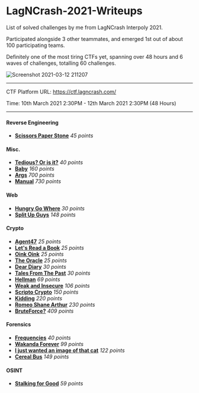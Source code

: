 # LagNCrash-2021-Writeups

List of solved challenges by me from LagNCrash Interpoly 2021.

Participated alongside 3 other teammates, and emerged 1st out of about 100 participating teams.

Definitely one of the most tiring CTFs yet, spanning over 48 hours and 6 waves of challenges, totalling 60 challenges.

![Screenshot 2021-03-12 211207](https://user-images.githubusercontent.com/76640319/110944615-a48d4280-8377-11eb-9e18-d9b05fcccd31.png)

---

CTF Platform URL: https://ctf.lagncrash.com/

Time: 10th March 2021 2:30PM - 12th March 2021 2:30PM (48 Hours)

---

#### Reverse Engineering

- **[Scissors Paper Stone](https://github.com/caprinux/LagNCrash/tree/main/Writeups/RE/Scissors%20Paper%20Stone)** _45 points_

#### Misc.

- **[Tedious? Or is it?](https://github.com/caprinux/LagNCrash/tree/main/Writeups/Misc/Tedious)** _40 points_
- **[Baby](https://github.com/caprinux/LagNCrash/tree/main/Writeups/Misc/Baby)** _160 points_
- **[Args](https://github.com/caprinux/LagNCrash/tree/main/Writeups/Misc/Args)** _700 points_
- **[Manual](https://github.com/caprinux/LagNCrash/tree/main/Writeups/Misc/Manual)** _730 points_

#### Web

- **[Hungry Go Where](https://github.com/caprinux/LagNCrash/tree/main/Writeups/Web/Hungry%20Go%20Where)** _30 points_
- **[Split Up Guys](https://github.com/caprinux/LagNCrash/tree/main/Writeups/Web/Split%20Up%20Guys)** _148 points_

#### Crypto

- **[Agent47](https://github.com/caprinux/LagNCrash/tree/main/Writeups/Crypto/Agent47)** _25 points_
- **[Let's Read a Book](https://github.com/caprinux/LagNCrash/tree/main/Writeups/Crypto/Read%20A%20Book)** _25 points_
- **[Oink Oink](https://github.com/caprinux/LagNCrash/tree/main/Writeups/Crypto/Oink%20Oink)** _25 points_
- **[The Oracle](https://github.com/caprinux/LagNCrash/tree/main/Writeups/Crypto/The%20Oracle)** _25 points_
- **[Dear Diary](https://github.com/caprinux/LagNCrash/tree/main/Writeups/Crypto/Dear%20Diary)** _30 points_
- **[Tales From The Past](https://github.com/caprinux/LagNCrash/tree/main/Writeups/Crypto/Tales%20From%20The%20Past)** _30 points_
- **[Hellman](https://github.com/caprinux/LagNCrash/tree/main/Writeups/Crypto/Hellman)** _69 points_
- **[Weak and Insecure](https://github.com/caprinux/LagNCrash/tree/main/Writeups/Crypto/weak%20and%20insecure)** _106 points_
- **[Scripto Crypto](https://github.com/caprinux/LagNCrash/tree/main/Writeups/Crypto/scripto%20crypto)** _150 points_
- **[Kidding](https://github.com/caprinux/LagNCrash/tree/main/Writeups/Crypto/Kidding)** _220 points_
- **[Romeo Shane Arthur](https://github.com/caprinux/LagNCrash/tree/main/Writeups/Crypto/Romeo%20Shane%20Arthur)** _230 points_
- **[BruteForce?](https://github.com/caprinux/LagNCrash/tree/main/Writeups/Crypto/BruteForce%3F)** _409 points_

#### Forensics

- **[Frequencies](https://github.com/caprinux/LagNCrash/tree/main/Writeups/Forensics/Frequencies)** _40 points_
- **[Wakanda Forever](https://github.com/caprinux/LagNCrash/tree/main/Writeups/Forensics/WAKANDAFOREVER)** _99 points_
- **[I just wanted an image of that cat](https://github.com/caprinux/LagNCrash/tree/main/Writeups/Forensics/I%20just%20wanted%20an%20image%20of%20that%20cat...)** _122 points_
- **[Cereal Bus](https://github.com/caprinux/LagNCrash/tree/main/Writeups/Forensics/Cereal%20Bus)** _149 points_

#### OSINT

- **[Stalking for Good](https://github.com/caprinux/LagNCrash/tree/main/Writeups/OSINT/Stalking%20For%20Good)** _59 points_
